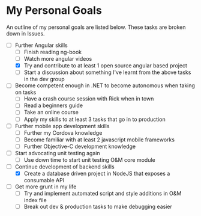 My Personal Goals
========

An outline of my personal goals are listed below. These tasks are broken down in Issues.

- [ ] Further Angular skills
  - [ ] Finish reading ng-book
  - [ ] Watch more angular videos
  - [x] Try and contribute to at least 1 open source angular based project
  - [ ] Start a discussion about something I've learnt from the above tasks in the dev group
- [ ] Become competent enough in .NET to become autonomous when taking on tasks
  - [ ] Have a crash course session with Rick when in town
  - [ ] Read a beginners guide
  - [ ] Take an online course
  - [ ] Apply my skills to at least 3 tasks that go in to production
- [ ] Further mobile app development skills
  - [ ] Further my Cordova knowledge
  - [ ] Become familiar with at least 2 javascript mobile frameworks
  - [ ] Further Objective-C development knowledge
- [ ] Start advocating unit testing again
  - [ ] Use down time to start unit testing O&M core module
- [ ] Continue development of backend skills
  - [x] Create a database driven project in NodeJS that exposes a consumable API
- [ ] Get more grunt in my life
  - [ ] Try and implement automated script and style additions in O&M index file
  - [ ] Break out dev & production tasks to make debugging easier
